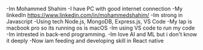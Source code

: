 -Im Mohammed Shahim
-I have PC with good internet connection
-My linkedIn https://www.linkedin.com/in/mohammedshahim/
-Im strong in Javascript
-Using tech Node.js, MongoDB, Express.js, VS Code
-My lap is macbook pro so its running os is macOS
-Im using VS code to run my code
-Im intrested in back-end programming.
-Im love AI and ML but i don't know it deeply
-Now iam feeding and developing skill in React native

